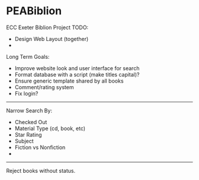 PEABiblion
==========

ECC Exeter Biblion Project
TODO:
 - Design Web Layout (together)
 - 

Long Term Goals:
 - Improve website look and user interface for search
 - Format database with a script (make titles capital)?
 - Ensure generic template shared by all books
 - Comment/rating system
 - Fix login?


----------------------
Narrow Search By:
 - Checked Out
 - Material Type (cd, book, etc)
 - Star Rating
 - Subject
 - Fiction vs Nonfiction
 - 
 

----------------------
Reject books without status.
